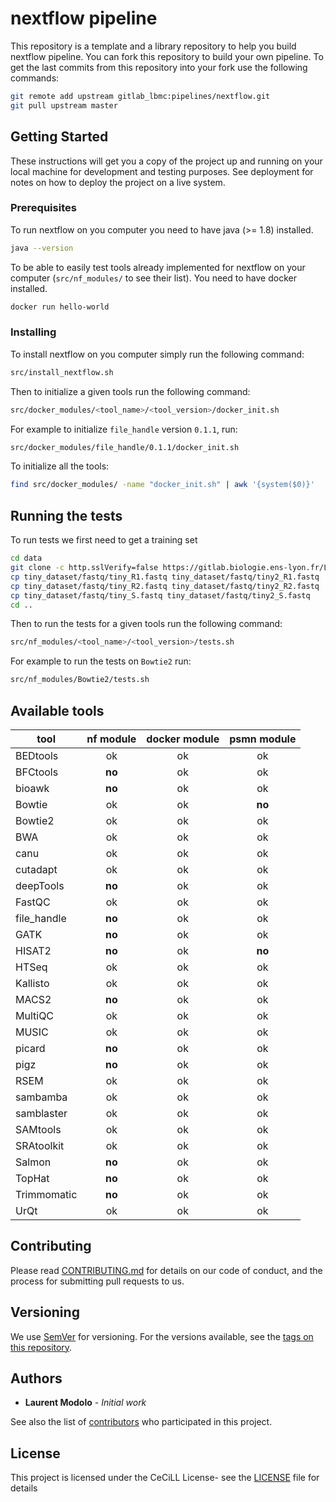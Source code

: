 # nextflow pipeline

This repository is a template and a library repository to help you build nextflow pipeline.
You can fork this repository to build your own pipeline.
To get the last commits from this repository into your fork use the following commands:

```sh
git remote add upstream gitlab_lbmc:pipelines/nextflow.git
git pull upstream master
```

## Getting Started

These instructions will get you a copy of the project up and running on your local machine for development and testing purposes. See deployment for notes on how to deploy the project on a live system.

### Prerequisites

To run nextflow on you computer you need to have java (>= 1.8) installed.

```sh
java --version
```

To be able to easily test tools already implemented for nextflow on your computer (`src/nf_modules/` to see their list). You need to have docker installed.

```sh
docker run hello-world
```

### Installing

To install nextflow on you computer simply run the following command:

```sh
src/install_nextflow.sh
```

Then to initialize a given tools run the following command:

```sh
src/docker_modules/<tool_name>/<tool_version>/docker_init.sh
```

For example to initialize `file_handle` version `0.1.1`, run:

```sh
src/docker_modules/file_handle/0.1.1/docker_init.sh
```

To initialize all the tools:
```sh
find src/docker_modules/ -name "docker_init.sh" | awk '{system($0)}'
```

## Running the tests

To run tests we first need to get a training set
```sh
cd data
git clone -c http.sslVerify=false https://gitlab.biologie.ens-lyon.fr/LBMC/tiny_dataset.git
cp tiny_dataset/fastq/tiny_R1.fastq tiny_dataset/fastq/tiny2_R1.fastq
cp tiny_dataset/fastq/tiny_R2.fastq tiny_dataset/fastq/tiny2_R2.fastq
cp tiny_dataset/fastq/tiny_S.fastq tiny_dataset/fastq/tiny2_S.fastq
cd ..
```

Then to run the tests for a given tools run the following command:

```sh
src/nf_modules/<tool_name>/<tool_version>/tests.sh
```

For example to run the tests on `Bowtie2` run:

```sh
src/nf_modules/Bowtie2/tests.sh
```

## Available tools

| tool | nf module | docker module | psmn module |
|------|:---------:|:-------------:|:----------:|
BEDtools | ok | ok | ok
BFCtools |**no**  | ok | ok
bioawk |**no**  | ok | ok
Bowtie | ok | ok | **no**
Bowtie2 | ok | ok | ok
BWA | ok | ok | ok
canu | ok | ok | ok
cutadapt | ok | ok | ok
deepTools | **no** | ok | ok
FastQC | ok | ok | ok
file_handle | **no** | ok | ok
GATK | **no** | ok | ok
HISAT2 | **no** | ok | **no**
HTSeq | ok | ok | ok
Kallisto | ok | ok | ok
MACS2 | **no** | ok | ok
MultiQC | ok | ok | ok
MUSIC | ok | ok | ok
picard | **no** | ok | ok
pigz | **no** | ok | ok
RSEM | ok | ok | ok
sambamba | ok | ok | ok
samblaster | ok | ok | ok
SAMtools | ok | ok | ok
SRAtoolkit | ok | ok | ok
Salmon | **no** | ok | ok
TopHat | **no** | ok | ok
Trimmomatic | **no** | ok | ok
UrQt | ok | ok | ok


## Contributing

Please read [CONTRIBUTING.md](CONTRIBUTING.md) for details on our code of conduct, and the process for submitting pull requests to us.

## Versioning

We use [SemVer](http://semver.org/) for versioning. For the versions available, see the [tags on this repository](https://gitlab.biologie.ens-lyon.fr/pipelines/nextflow/tags). 

## Authors

* **Laurent Modolo** - *Initial work*

See also the list of [contributors](https://gitlab.biologie.ens-lyon.fr/pipelines/nextflow/graphs/master) who participated in this project.

## License

This project is licensed under the CeCiLL License- see the [LICENSE](LICENSE) file for details

